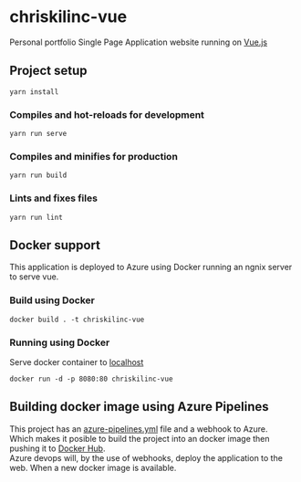 # chriskilinc-vue
Personal portfolio Single Page Application website running on [Vue.js](https://vuejs.org/) 

## Project setup
```
yarn install
```

### Compiles and hot-reloads for development
```
yarn run serve
```

### Compiles and minifies for production
```
yarn run build
```

### Lints and fixes files
```
yarn run lint
```
## Docker support
This application is deployed to Azure using Docker running an ngnix server to serve vue.

### Build using Docker
```
docker build . -t chriskilinc-vue
```

### Running using Docker
Serve docker container to [localhost](http://localhost:8080)
```
docker run -d -p 8080:80 chriskilinc-vue
```

## Building docker image using Azure Pipelines
This project has an [azure-pipelines.yml](https://github.com/chriskilinc/chriskilinc-vue/blob/master/azure-pipelines.yml) file and a webhook to Azure.  
Which makes it posible to build the project into an docker image then pushing it to [Docker Hub](https://cloud.docker.com/u/chriskilinc/repository/docker/chriskilinc/chriskilinc-vue).  
Azure devops will, by the use of webhooks, deploy the application to the web. When a new docker image is available.
